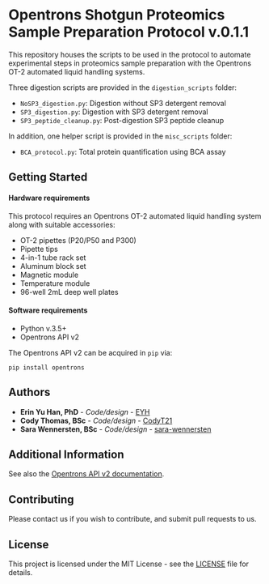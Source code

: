 # Opentrons Shotgun Proteomics Sample Preparation Protocol v.0.1.1

This repository houses the scripts to be used in the protocol to automate  experimental steps in proteomics sample preparation with the Opentrons OT-2 automated liquid handling systems.

Three digestion scripts are provided in the `digestion_scripts` folder:

- `NoSP3_digestion.py`: Digestion without SP3 detergent removal
- `SP3_digestion.py`: Digestion with SP3 detergent removal
- `SP3_peptide_cleanup.py`: Post-digestion SP3 peptide cleanup

In addition, one helper script is provided in the `misc_scripts` folder:

- `BCA_protocol.py`: Total protein quantification using BCA assay


## Getting Started


#### Hardware requirements

This protocol requires an Opentrons OT-2 automated liquid handling system along with suitable accessories:

- OT-2 pipettes (P20/P50 and P300)
- Pipette tips
- 4-in-1 tube rack set
- Aluminum block set
- Magnetic module
- Temperature module
- 96-well 2mL deep well plates

#### Software requirements

- Python v.3.5+
- Opentrons API v2

The Opentrons API v2 can be acquired in `pip` via:

```
pip install opentrons
```


## Authors

* **Erin Yu Han, PhD** - *Code/design* - [EYH](https://github.com/ErinYH)
* **Cody Thomas, BSc** - *Code/design* - [CodyT21](https://github.com/CodyT21)
* **Sara Wennersten, BSc** - *Code/design* - [sara-wennersten](https://github.com/sara-wennersten)

## Additional Information

See also the [Opentrons API v2 documentation](https://docs.opentrons.com/v2/).

## Contributing

Please contact us if you wish to contribute, and submit pull requests to us.


## License

This project is licensed under the MIT License - see the [LICENSE](LICENSE) file for details.